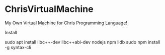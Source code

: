 # ChrisVirtualMachine
My Own Virtual Machine for Chris Programming Language!


Install

sudo apt install libc++-dev libc++abi-dev nodejs npm lldb
sudo npm install -g syntax-cli